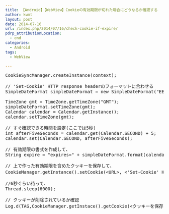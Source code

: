 ```yaml
---
title: 【Android】【WebView】Cookieの有効期限が切れた場合にどうなるか確認する
author: kwmt
layout: post
date: 2014-07-16
url: /index.php/2014/07/16/check-cookie-if-expire/
pdrp_attributionLocation:
  - end
categories:
  - Android
tags:
  - WebView

---
```

<pre class="go">CookieSyncManager.createInstance(context);

// 'Set-Cookie' HTTP response headerのフォーマットに合わせる
SimpleDateFormat simpleDateFormat = new SimpleDateFormat("EEE, d-MMM-yyyy HH:mm:ss z", Locale.UK);

TimeZone gmt = TimeZone.getTimeZone("GMT");
simpleDateFormat.setTimeZone(gmt);
Calendar calendar = Calendar.getInstance();
calendar.setTimeZone(gmt);

// すぐ確認できる時間を設定(ここでは5秒)
int afterFiveSeconds = calendar.get(Calendar.SECOND) + 5;
calendar.set(Calendar.SECOND, afterFiveSeconds);

// 有効期限の書式を作成して、
String expire = "expires=" + simpleDateFormat.format(calendar.getTime()) + ";";

// 上で作った有効期限を含めたクッキーを保存して、
CookieManager.getInstance().setCookie(&lt;URL&gt;, &lt;'Set-Cookie' HTTP response headerのフォーマット&gt;);

//6秒ぐらい待って、
Thread.sleep(6000); 

// クッキーが削除されているか確認
Log.d(TAG,CookieManager.getInstace().getCookie(&lt;クッキーを保存したURL&gt;));

</pre>